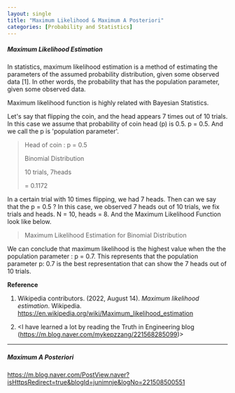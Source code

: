 ```yaml
---
layout: single
title: "Maximum Likelihood & Maximum A Posteriori"
categories: [Probability and Statistics]
---
```


##### Maximum Likelihood Estimation

In statistics, maximum likelihood estimation is a method of estimating the parameters of the assumed probability distribution, given some observed data [1]. In other words, the probability that has the population parameter, given some observed data.



Maximum likelihood function is highly related with Bayesian Statistics. 

Let's say that flipping the coin, and the head appears 7 times out of 10 trials. In this case we assume that probability of coin head (p) is 0.5. p = 0.5. And we call the p is 'population parameter'. 

> Head of coin : p = 0.5 
>
> Binomial Distribution
>
> 10 trials, 7heads
>
> = 0.1172



In a certain trial with 10 times flipping, we had 7 heads. Then can we say that the p = 0.5 ? In this case, we observed 7 heads out of 10 trials, we fix trials and heads. N = 10, heads = 8. And the Maximum Likelihood Function look like below.

> Maximum Likelihood Estimation for Binomial Distribution



We can conclude that maximum likelihood is the highest value when the the population parameter : p = 0.7. This represents that the population parameter p: 0.7 is the best representation that can show the 7 heads out of 10 trials.



**Reference**

1. Wikipedia contributors. (2022, August 14). *Maximum likelihood estimation*. Wikipedia. https://en.wikipedia.org/wiki/Maximum_likelihood_estimation

2. <I have learned a lot by reading the Truth in Engineering blog (https://m.blog.naver.com/mykepzzang/221568285099)>



------

##### Maximum A Posteriori











https://m.blog.naver.com/PostView.naver?isHttpsRedirect=true&blogId=junimnje&logNo=221508500551

